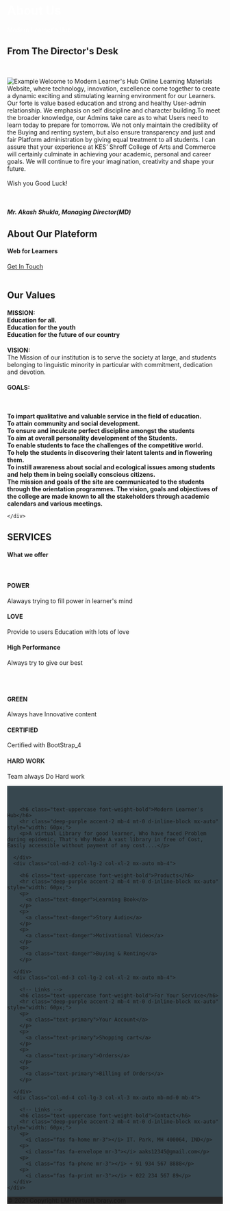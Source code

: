 <!DOCTYPE html>
<html lang="en">
<head>
  <title>AboutUs</title>
  <meta charset="utf-8">
  <meta name="viewport" content="width=device-width, initial-scale=1">
</head>
<body >
<jsp:include page="navbar.jsp"></jsp:include>

<div class="jumbotron text-center" style="background-image: url(bg4.jpg);"><br><br>
  <h1 style="color:white;">About Us</h1> 
  <p style="color:white;">Modern Learner's Hub</p> 
</div>

<div class="jumbotron text-left">
<h2>From The Director's Desk</h2>
<br><p><img src="im.jpg" alt="Example" align="left">
Welcome to Modern Learner's Hub Online Learning Materials Website, where technology, innovation, excellence come together to create a dynamic exciting and stimulating learning environment for our Learners. Our forte is value based education and strong and healthy User-admin relationship. We emphasis on self discipline and character building.To meet the broader knowledge, our Admins take care as to what Users need to learn today to prepare for tomorrow. We not only maintain the credibility of the Buying and renting  system, but also ensure transparency and just and fair Platform administration by giving equal treatment to all students. I can assure that your experience at KES’ Shroff College of Arts and Commerce will certainly culminate in achieving your academic, personal and career goals. We will continue to fire your imagination, creativity and shape your future.
<br><br>Wish you Good Luck!</p>
<br clear="left">
<h5>Mr. Akash Shukla, Managing Director(MD)</h5>
</div>

<div class="container-fluid">
  <div class="row">
    <div class="col-sm-8">
      <h2>About Our Plateform</h2>
      <h4>Web for Learners </h4>      
       <a href="portfolio.jsp" type="button" class="btn btn-secondary">Get In Touch </a>
    </div>
  </div>
</div>
<br>
<div class="bg-secondary text-white">
  <div class="row">
    <div class="col-sm-5">
      <span class="glyphicon glyphicon-globe logo"></span>
    </div>
    <div class="col-sm-8">
      <h2>Our Values</h2>
      <h4><strong >MISSION: <br></strong> Education for all.<br>Education for the youth<br>Education for the future of our country</h4>      
      <p><strong>VISION: <br></strong> The Mission of our institution is to serve the society at large, and students belonging to linguistic minority in particular with commitment, dedication and devotion.</p>
      <h4>GOALS:</h4><br>
      <p><strong> To impart qualitative and valuable service in the field of education.<br>
To attain community and social development.<br>
To ensure and inculcate perfect discipline amongst the students<br>
To aim at overall personality development of the Students.<br>
To enable students to face the challenges of the competitive world.<br>
To help the students in discovering their latent talents and in flowering them.<br>
To instill awareness about social and ecological issues among students and help them in being socially conscious citizens.<br>
The mission and goals of the site are communicated to the students through the orientation programmes. The vision, goals and objectives of the college are made known to all the stakeholders through academic calendars and various meetings. </strong></p>
   
    </div>
  </div>
</div>


<div class="container-fluid text-center" style="background-image: url(about.jpg);">
<h2>SERVICES</h2>
  <h4>What we offer</h4>
  <br>
  <div class="row">
    <div class="col-sm-4">
      <span class="glyphicon glyphicon-off logo-small"></span>
      <h4>POWER</h4>
      <p>Alaways trying to fill power in learner's mind</p>
    </div>
    <div class="col-sm-4">
      <span class="glyphicon glyphicon-heart logo-small"></span>
      <h4>LOVE</h4>
      <p>Provide to users Education with lots of love</p>
    </div>
    <div class="col-sm-4">
      <span class="glyphicon glyphicon-lock logo-small"></span>
      <h4>High Performance</h4>
      <p>Always try to give our best</p>
    </div>
  </div>
  <br><br>
  <div class="row">
    <div class="col-sm-4">
      <span class="glyphicon glyphicon-leaf logo-small"></span>
      <h4>GREEN</h4>
      <p>Always have Innovative content</p>
    </div>
    <div class="col-sm-4">
      <span class="glyphicon glyphicon-certificate logo-small"></span>
      <h4>CERTIFIED</h4>
      <p>Certified with BootStrap_4</p>
    </div>
    <div class="col-sm-4">
      <span class="glyphicon glyphicon-wrench logo-small"></span>
      <h4 style="color:#303030;">HARD WORK</h4>
      <p>Team always Do Hard work</p>
    </div>
  </div>
</div>

<div style="background-color: #37474F;" class="text-white">
  <div class="container text-center text-md-left mt-5"><br><br>
    <div class="row mt-3">
      <div class="col-md-3 col-lg-4 col-xl-3 mx-auto mb-4">
      
        <h6 class="text-uppercase font-weight-bold">Modern Learner's Hub</h6>
        <hr class="deep-purple accent-2 mb-4 mt-0 d-inline-block mx-auto" style="width: 60px;">
        <p>A virtual Library for good learner, Who have faced Problem during epidemic, That's Why Made A vast library in free of Cost, Easily accessible without payment of any cost....</p>

      </div>
      <div class="col-md-2 col-lg-2 col-xl-2 mx-auto mb-4">

        <h6 class="text-uppercase font-weight-bold">Products</h6>
        <hr class="deep-purple accent-2 mb-4 mt-0 d-inline-block mx-auto" style="width: 60px;">
        <p>
          <a class="text-danger">Learning Book</a>
        </p>
        <p>
          <a class="text-danger">Story Audio</a>
        </p>
        <p>
          <a class="text-danger">Motivational Video</a>
        </p>
        <p>
          <a class="text-danger">Buying & Renting</a>
        </p>

      </div>
      <div class="col-md-3 col-lg-2 col-xl-2 mx-auto mb-4">

        <!-- Links -->
        <h6 class="text-uppercase font-weight-bold">For Your Service</h6>
        <hr class="deep-purple accent-2 mb-4 mt-0 d-inline-block mx-auto" style="width: 60px;">
        <p>
          <a class="text-primary">Your Account</a>
        </p>
        <p>
          <a class="text-primary">Shopping cart</a>
        </p>
        <p>
          <a class="text-primary">Orders</a>
        </p>
        <p>
          <a class="text-primary">Billing of Orders</a>
        </p>

      </div>
      <div class="col-md-4 col-lg-3 col-xl-3 mx-auto mb-md-0 mb-4">

        <!-- Links -->
        <h6 class="text-uppercase font-weight-bold">Contact</h6>
        <hr class="deep-purple accent-2 mb-4 mt-0 d-inline-block mx-auto" style="width: 60px;">
        <p>
          <i class="fas fa-home mr-3"></i> IT. Park, MH 400064, IND</p>
        <p>
          <i class="fas fa-envelope mr-3"></i> aaks12345@gmail.com</p>
        <p>
          <i class="fas fa-phone mr-3"></i> + 91 934 567 8888</p>
        <p>
          <i class="fas fa-print mr-3"></i> + 022 234 567 89</p>
      </div>
    </div>
  </div>
<div style="background-color: #262626;">
  <div class="footer-copyright text-center py-3" >© 2021 Copyright:
    <a href="#"> LMHVirtualLibrary.com</a>
  </div>
</div>
</div>

</body>
</html>
